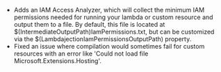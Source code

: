 - Adds an IAM Access Analyzer, which will collect the minimum IAM permissions needed for running your lambda or custom resource and output them to a file.  By default, this file is located at $(IntermediateOutputPath)IamPermissions.txt, but can be customized via the $(LambdajectionIamPermissionsOutputPath) property.
- Fixed an issue where compilation would sometimes fail for custom resources with an error like 'Could not load file Microsoft.Extensions.Hosting'.